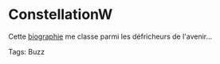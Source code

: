 # ConstellationW

Cette [biographie](http://www.constellationw.com/fr/bibliographie.asp) me classe parmi les défricheurs de l'avenir...

Tags: Buzz